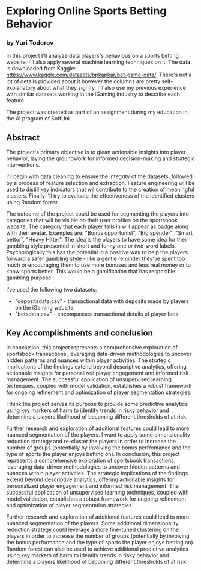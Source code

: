 # Exploring Online Sports Betting Behavior
### by Yuri Todorov

In this project I'll analyze data players's behavious on a sports betting website. I'll also apply several machine learning techniques on it.
The data is downloaded from Kaggle:
https://www.kaggle.com/datasets/bpkapkar/bet-game-data/. There's not a lot of details provided about it however the columns are pretty self-explanatory about what they signify. I'll also use my previous experience with similar datasets working in the iGaming industry to describe each feature.

The project was created as part of an assignment during my education in the AI program of SoftUni.

## Abstract

The project's primary objective is to glean actionable insights into player behavior, laying the groundwork for informed decision-making and strategic interventions.

I'll begin with data cleaning to ensure the integrity of the datasets, followed by a process of feature selection and extraction. Feature engineering will be used to distill key indicators that wil contribute to the creation of meaningful clusters. Finally I'll try to evaluate the effectiveness of the identified clusters using Random forest.

The outcome of the project could be used for segmenting the players into categories that will be visible on their user profiles on the sportsbook website. The category that each player falls in will appear as badge along with their avatar. Examples are: "Bonus opportunist", "Big spender", "Smart bettor", "Heavy Hitter". The idea is the players to have some idea for their gambling style presented in short and funny one or two-word labels. Psychologically this has the potential in a positive way to help the players forward a safer gambling style - like a gentle reminder they've spent too much or encouraging them to use more bonuses and less real money or to know sports better. This would be a gamification that has resposible gambling purpose.

I've used the following two datasets:
 - "depositsdata.csv" - transactional data with deposits made by players on the iGaming website.
 - "betsdata.csv" - encompasses transactional details of player bets

## Key Accomplishments and conclusion
 
 In conclusion, this project represents a comprehensive exploration of sportsbook transactions, leveraging data-driven methodologies to uncover hidden patterns and nuances within player activities. The strategic implications of the findings extend beyond descriptive analytics, offering actionable insights for personalized player engagement and informed risk management. The successful application of unsupervised learning techniques, coupled with model validation, establishes a robust framework for ongoing refinement and optimization of player segmentation strategies. 
 
 I think the project serves its purpose to provide some predictive analytics using key markers of harm to identify trends in risky behavior and determine a players likelihood of becoming different thresholds of at risk.
 
 Further research and exploration of additional features could lead to more nuanced segmentation of the players. I want to apply some dimensionality reduction strategy and re-cluster the players in order to increase the number of groups (potentially by involving the bonus perfromance and the type of sports the player enjoys betting on).
 In conclusion, this project represents a comprehensive exploration of sportsbook transactions, leveraging data-driven methodologies to uncover hidden patterns and nuances within player activities. The strategic implications of the findings extend beyond descriptive analytics, offering actionable insights for personalized player engagement and informed risk management. The successful application of unsupervised learning techniques, coupled with model validation, establishes a robust framework for ongoing refinement and optimization of player segmentation strategies.
 
 Further research and exploration of additional features could lead to more nuanced segmentation of the players. Some additional dimensionality reduction strategy could leverage a more fine-tuned clustering on the players in order to increase the number of groups (potentially by involving the bonus performance and the type of sports the player enjoys betting on). Random forest can also be used to achieve additional predictive analytics using key markers of harm to identify trends in risky behavior and determine a players likelihood of becoming different thresholds of at risk.
 
